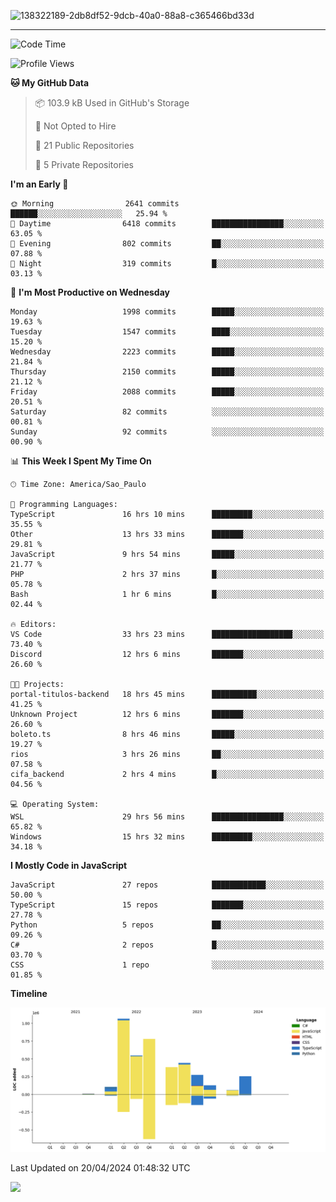 
![138322189-2db8df52-9dcb-40a0-88a8-c365466bd33d](https://user-images.githubusercontent.com/89656623/214648213-d698ffe7-0c15-4728-8ac0-3e241011cc78.gif)

---

<!--START_SECTION:waka-->
![Code Time](http://img.shields.io/badge/Code%20Time-62%20hrs%2051%20mins-blue)

![Profile Views](http://img.shields.io/badge/Profile%20Views-11-blue)

**🐱 My GitHub Data** 

> 📦 103.9 kB Used in GitHub's Storage 
 > 
> 🚫 Not Opted to Hire
 > 
> 📜 21 Public Repositories 
 > 
> 🔑 5 Private Repositories 
 > 
**I'm an Early 🐤** 

```text
🌞 Morning                2641 commits        ██████░░░░░░░░░░░░░░░░░░░   25.94 % 
🌆 Daytime                6418 commits        ████████████████░░░░░░░░░   63.05 % 
🌃 Evening                802 commits         ██░░░░░░░░░░░░░░░░░░░░░░░   07.88 % 
🌙 Night                  319 commits         █░░░░░░░░░░░░░░░░░░░░░░░░   03.13 % 
```
📅 **I'm Most Productive on Wednesday** 

```text
Monday                   1998 commits        █████░░░░░░░░░░░░░░░░░░░░   19.63 % 
Tuesday                  1547 commits        ████░░░░░░░░░░░░░░░░░░░░░   15.20 % 
Wednesday                2223 commits        █████░░░░░░░░░░░░░░░░░░░░   21.84 % 
Thursday                 2150 commits        █████░░░░░░░░░░░░░░░░░░░░   21.12 % 
Friday                   2088 commits        █████░░░░░░░░░░░░░░░░░░░░   20.51 % 
Saturday                 82 commits          ░░░░░░░░░░░░░░░░░░░░░░░░░   00.81 % 
Sunday                   92 commits          ░░░░░░░░░░░░░░░░░░░░░░░░░   00.90 % 
```


📊 **This Week I Spent My Time On** 

```text
🕑︎ Time Zone: America/Sao_Paulo

💬 Programming Languages: 
TypeScript               16 hrs 10 mins      █████████░░░░░░░░░░░░░░░░   35.55 % 
Other                    13 hrs 33 mins      ███████░░░░░░░░░░░░░░░░░░   29.81 % 
JavaScript               9 hrs 54 mins       █████░░░░░░░░░░░░░░░░░░░░   21.77 % 
PHP                      2 hrs 37 mins       █░░░░░░░░░░░░░░░░░░░░░░░░   05.78 % 
Bash                     1 hr 6 mins         █░░░░░░░░░░░░░░░░░░░░░░░░   02.44 % 

🔥 Editors: 
VS Code                  33 hrs 23 mins      ██████████████████░░░░░░░   73.40 % 
Discord                  12 hrs 6 mins       ███████░░░░░░░░░░░░░░░░░░   26.60 % 

🐱‍💻 Projects: 
portal-titulos-backend   18 hrs 45 mins      ██████████░░░░░░░░░░░░░░░   41.25 % 
Unknown Project          12 hrs 6 mins       ███████░░░░░░░░░░░░░░░░░░   26.60 % 
boleto.ts                8 hrs 46 mins       █████░░░░░░░░░░░░░░░░░░░░   19.27 % 
rios                     3 hrs 26 mins       ██░░░░░░░░░░░░░░░░░░░░░░░   07.58 % 
cifa_backend             2 hrs 4 mins        █░░░░░░░░░░░░░░░░░░░░░░░░   04.56 % 

💻 Operating System: 
WSL                      29 hrs 56 mins      ████████████████░░░░░░░░░   65.82 % 
Windows                  15 hrs 32 mins      █████████░░░░░░░░░░░░░░░░   34.18 % 
```

**I Mostly Code in JavaScript** 

```text
JavaScript               27 repos            ████████████░░░░░░░░░░░░░   50.00 % 
TypeScript               15 repos            ███████░░░░░░░░░░░░░░░░░░   27.78 % 
Python                   5 repos             ██░░░░░░░░░░░░░░░░░░░░░░░   09.26 % 
C#                       2 repos             █░░░░░░░░░░░░░░░░░░░░░░░░   03.70 % 
CSS                      1 repo              ░░░░░░░░░░░░░░░░░░░░░░░░░   01.85 % 
```



**Timeline**

![Lines of Code chart](https://raw.githubusercontent.com/NatanB4/NatanB4/main/assets/bar_graph.png)


 Last Updated on 20/04/2024 01:48:32 UTC
<!--END_SECTION:waka-->
    
  <a href="mailto:natanbarbosa027@gmail.com"><img src="https://img.shields.io/badge/Gmail-D14836?style=for-the-badge&logo=gmail&logoColor=white" target="_blank"></a>

